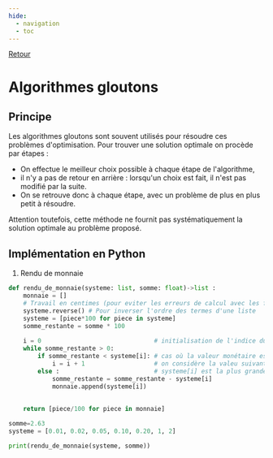 ```yaml
---
hide:
  - navigation
  - toc
---
```

<script type="text/javascript" src="http://cdn.mathjax.org/mathjax/latest/MathJax.js?config=default"></script>
[Retour](../../)


# **Algorithmes gloutons**


## Principe
Les algorithmes gloutons sont souvent utilisés pour résoudre ces problèmes d'optimisation. Pour trouver une solution optimale on procède par étapes :

* On effectue le meilleur choix possible à chaque étape de l'algorithme,
* il n'y a pas de retour en arrière : lorsqu'un choix est fait, il n'est pas modifié par la suite. 
* On se retrouve donc à chaque étape, avec un problème de plus en plus petit à résoudre.

Attention toutefois, cette méthode ne fournit pas systématiquement la solution optimale au problème proposé.

## Implémentation en Python

1. Rendu de monnaie

```Python
def rendu_de_monnaie(systeme: list, somme: float)->list :
    monnaie = []
    # Travail en centimes (pour eviter les erreurs de calcul avec les flottants)
    systeme.reverse() # Pour inverser l'ordre des termes d'une liste
    systeme = [piece*100 for piece in systeme] 
    somme_restante = somme * 100   
     
    i = 0                               # initialisation de l'indice du terme de systeme qui va être ajouté à la liste monnaie
    while somme_restante > 0:
        if somme_restante < systeme[i]: # cas où la valeur monétaire est trop grande
            i = i + 1                   # on considère la valeu suivante (qui sera inférieure)
        else :                          # systeme[i] est la plus grande valeur monétaire possible inférieure à somme_restante
            somme_restante = somme_restante - systeme[i]
            monnaie.append(systeme[i])
        
    
    return [piece/100 for piece in monnaie]

somme=2.63
systeme = [0.01, 0.02, 0.05, 0.10, 0.20, 1, 2]

print(rendu_de_monnaie(systeme, somme))
```